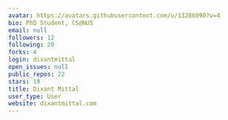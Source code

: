 ```yaml
---
avatar: https://avatars.githubusercontent.com/u/13286090?v=4
bio: PhD Student, CS@NUS
email: null
followers: 12
following: 20
forks: 4
login: dixantmittal
open_issues: null
public_repos: 22
stars: 19
title: Dixant Mittal
user_type: User
website: dixantmittal.com
---
```

